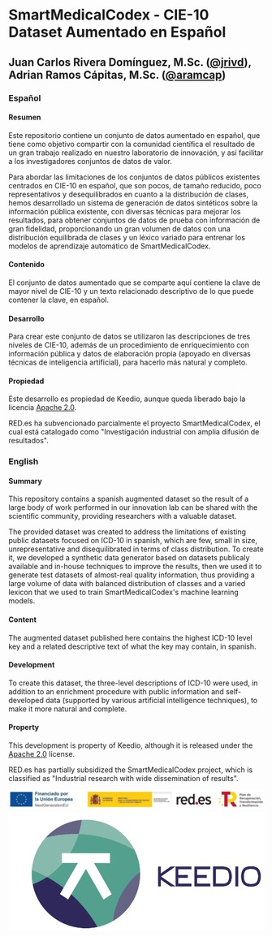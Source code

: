 # SmartMedicalCodex - CIE-10 Dataset Aumentado en Español

## Juan Carlos Rivera Domínguez, M.Sc. ([@jrivd](https://github.com/jrivd)), Adrian Ramos Cápitas, M.Sc. ([@aramcap](https://github.com/aramcap))

### Español

#### Resumen

Este repositorio contiene un conjunto de datos aumentado en español, que tiene como objetivo compartir con la comunidad científica el resultado de un gran trabajo realizado en nuestro laboratorio de innovación, y así facilitar a los investigadores conjuntos de datos de valor.

Para abordar las limitaciones de los conjuntos de datos públicos existentes centrados en CIE-10 en español, que son pocos, de tamaño reducido, poco representativos y desequilibrados en cuanto a la distribución de clases, hemos desarrollado un sistema de generación de datos sintéticos sobre la información pública existente, con diversas técnicas para mejorar los resultados, para obtener conjuntos de datos de prueba con información de gran fidelidad, proporcionando un gran volumen de datos con una distribución equilibrada de clases y un léxico variado para entrenar los modelos de aprendizaje automático de SmartMedicalCodex.

#### Contenido

El conjunto de datos aumentado que se comparte aquí contiene la clave de mayor nivel de CIE-10 y un texto relacionado descriptivo de lo que puede contener la clave, en español.

#### Desarrollo

Para crear este conjunto de datos se utilizaron las descripciones de tres niveles de CIE-10, además de un procedimiento de enriquecimiento con información pública y datos de elaboración propia (apoyado en diversas técnicas de inteligencia artificial), para hacerlo más natural y completo.

#### Propiedad

Este desarrollo es propiedad de Keedio, aunque queda liberado bajo la licencia [Apache 2.0](/LICENSE).

RED.es ha subvencionado parcialmente el proyecto SmartMedicalCodex, el cual está catalogado como "Investigación industrial con amplia difusión de resultados".

### English

#### Summary

This repository contains a spanish augmented dataset so the result of a large body of work performed in our innovation lab can be shared with the scientific community, providing researchers with a valuable dataset.

The provided dataset was created to address the limitations of existing public datasets focused on ICD-10 in spanish, which are few, small in size, unrepresentative and disequilibrated in terms of class distribution. To create it, we developed a synthetic data generator based on datasets publicaly available and in-house techniques to improve the results, then we used it to generate test datasets of almost-real quality information, thus providing a large volume of data with balanced distribution of classes and a varied lexicon that we used to train SmartMedicalCodex's machine learning models.

#### Content

The augmented dataset published here contains the highest ICD-10 level key and a related descriptive text of what the key may contain, in spanish.

#### Development

To create this dataset, the three-level descriptions of ICD-10 were used, in addition to an enrichment procedure with public information and self-developed data (supported by various artificial intelligence techniques), to make it more natural and complete.

#### Property

This development is property of Keedio, although it is released under the [Apache 2.0](/LICENSE) license.

RED.es has partially subsidized the SmartMedicalCodex project, which is classified as "Industrial research with wide dissemination of results".

![pie_red.es](readme_files/pie_red.es.png)
![logo_keedio](readme_files/keedio.png)
